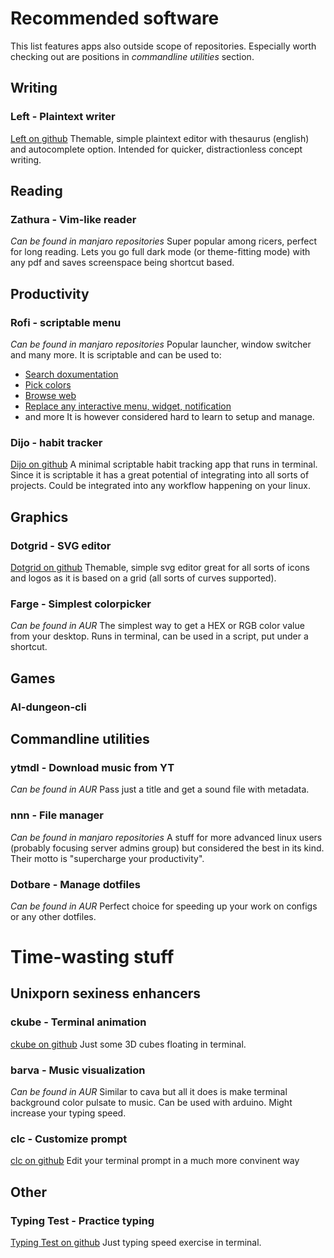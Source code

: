 Recommended software
====================

This list features apps also outside scope of repositories. Especially worth checking out are positions in *commandline utilities* section.


Writing
-------

### Left - Plaintext writer
[Left on github](https://github.com/hundredrabbits/Left)
Themable, simple plaintext editor with thesaurus (english) and autocomplete option. Intended for quicker, distractionless concept writing.

Reading
-------

### Zathura - Vim-like reader
*Can be found in manjaro repositories*
Super popular among ricers, perfect for long reading. Lets you go full dark mode (or theme-fitting mode) with any pdf and saves screenspace being shortcut based. 


Productivity
------------

### Rofi - scriptable menu
*Can be found in manjaro repositories*
Popular launcher, window switcher and many more. It is scriptable and can be used to:
- [Search doxumentation](https://github.com/Zeioth/rofi-zeal)
- [Pick colors](https://github.com/windwp/rofi-color-picker)
- [Browse web](https://github.com/fogine/rofi-search)
- [Replace any interactive menu, widget, notification](https://github.com/adi1090x/rofi)
- and more
It is however considered hard to learn to setup and manage.

### Dijo - habit tracker
[Dijo on github](https://github.com/NerdyPepper/dijo)
A minimal scriptable habit tracking app that runs in terminal. Since it is scriptable it has a great potential of integrating into all sorts of projects. Could be integrated into any workflow happening on your linux.

Graphics
--------

### Dotgrid -  SVG editor
[Dotgrid on github](https://github.com/hundredrabbits/Dotgrid)
Themable, simple svg editor great for all sorts of icons and logos as it is based on a grid (all sorts of curves supported). 

### Farge - Simplest colorpicker
*Can be found in AUR*
The simplest way to get a HEX or RGB color value from your desktop. Runs in terminal, can be used in a script, put under a shortcut. 

Games
-----

### AI-dungeon-cli



Commandline utilities
---------------------

### ytmdl - Download music from YT
*Can be found in AUR*
Pass just a title and get a sound file with metadata. 

### nnn - File manager
*Can be found in manjaro repositories*
A stuff for more advanced linux users (probably focusing server admins group) but considered the best in its kind. Their motto is "supercharge your productivity".

### Dotbare - Manage dotfiles
*Can be found in AUR*
Perfect choice for speeding up your work on configs or any other dotfiles.

Time-wasting stuff
==================

Unixporn sexiness enhancers
---------------------------

### ckube - Terminal animation
[ckube on github](https://github.com/soybin/ckube)
Just some 3D cubes floating in terminal.

### barva - Music visualization
*Can be found in AUR*
Similar to cava but all it does is make terminal background color pulsate to music. Can be used with arduino. Might increase your typing speed.

### clc - Customize prompt
[clc on github](https://github.com/betafcc/clc)
Edit your terminal prompt in a much more convinent way

Other
-----

### Typing Test - Practice typing
[Typing Test on github](https://github.com/ecly/typing_test)
Just typing speed exercise in terminal.
